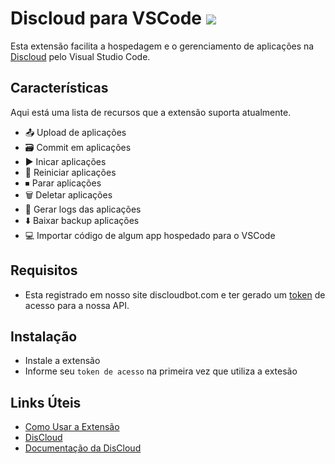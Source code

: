 # Discloud para VSCode ![](https://cdn.discordapp.com/attachments/919212099912212540/926483349554470962/pragit.svg)

Esta extensão facilita a hospedagem e o gerenciamento de aplicações na [Discloud](https://discloudbot.com) pelo Visual Studio Code.

## Características
Aqui está uma lista de recursos que a extensão suporta atualmente.

- 📤 Upload de aplicações
- 🗃 Commit em aplicações
- ▶️ Inicar aplicações
- 🔁 Reiniciar aplicações
- ⏹ Parar aplicações
-  🗑 Deletar aplicações
- 📜 Gerar logs das aplicações
- ⬇️ Baixar backup aplicações
- 💻 Importar código de algum app hospedado para o VSCode


## Requisitos
- Esta registrado em nosso site discloudbot.com e ter gerado um [token]() de acesso para a nossa API.

## Instalação
- Instale a extensão
- Informe seu `token de acesso` na primeira vez que utiliza a extesão 

## Links Úteis

- [Como Usar a Extensão]()
- [DisCloud](https://discloud.app)
- [Documentação da DisCloud](https://docs.discloudbot.com)
